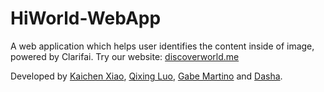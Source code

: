 # HiWorld-WebApp
A web application which helps user identifies the content inside of image, powered by Clarifai.
Try our website: [discoverworld.me](http://discoverworld.me)

Developed by [Kaichen Xiao](https://github.com/alonso134), [Qixing Luo](https://github.com/C-Force), [Gabe Martino](https://github.com/g00b) and [Dasha](https://github.com/dtaraso).
